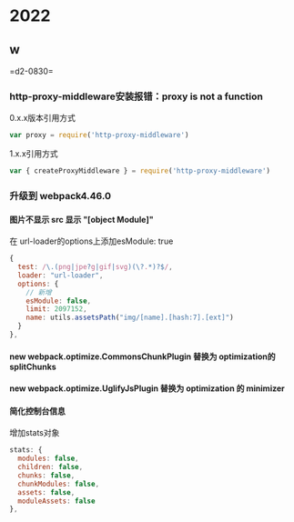 # 2022
## w

=d2-0830=

### http-proxy-middleware安装报错：proxy is not a function

0.x.x版本引用方式
```javascript
var proxy = require('http-proxy-middleware')
```
1.x.x引用方式
```javascript
var { createProxyMiddleware } = require('http-proxy-middleware')
```

### 升级到 webpack4.46.0

#### 图片不显示 src 显示 "[object Module]"

在 url-loader的options上添加esModule: true
```javascript
{
  test: /\.(png|jpe?g|gif|svg)(\?.*)?$/,
  loader: "url-loader",
  options: {
    // 新增
    esModule: false,
    limit: 2097152,
    name: utils.assetsPath("img/[name].[hash:7].[ext]")
  }
},
```
#### new webpack.optimize.CommonsChunkPlugin 替换为 optimization的splitChunks

#### new webpack.optimize.UglifyJsPlugin 替换为 optimization 的 minimizer

#### 简化控制台信息
增加stats对象
```javascript
stats: {
  modules: false,
  children: false,
  chunks: false,
  chunkModules: false,
  assets: false,
  moduleAssets: false
},
```

